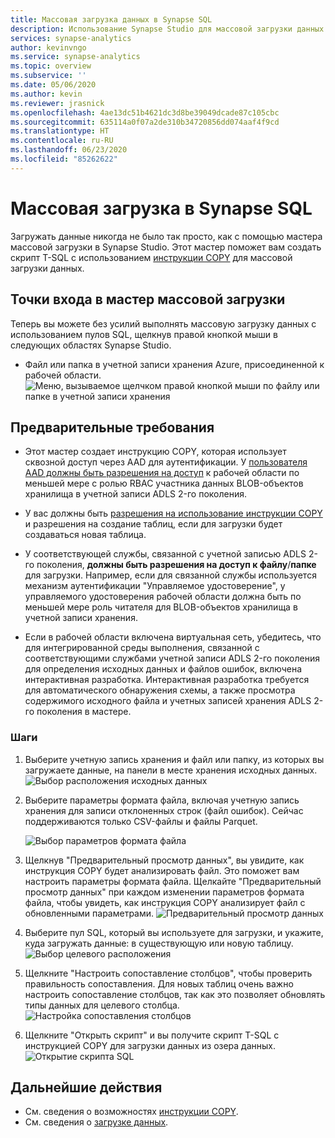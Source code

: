 ```yaml
---
title: Массовая загрузка данных в Synapse SQL
description: Использование Synapse Studio для массовой загрузки данных в Synapse SQL
services: synapse-analytics
author: kevinvngo
ms.service: synapse-analytics
ms.topic: overview
ms.subservice: ''
ms.date: 05/06/2020
ms.author: kevin
ms.reviewer: jrasnick
ms.openlocfilehash: 4ae13dc51b4621dc3d8be39049dcade87c105cbc
ms.sourcegitcommit: 635114a0f07a2de310b34720856dd074aaf4f9cd
ms.translationtype: HT
ms.contentlocale: ru-RU
ms.lasthandoff: 06/23/2020
ms.locfileid: "85262622"
---
```

# <a name="bulk-loading-with-synapse-sql"></a>Массовая загрузка в Synapse SQL

Загружать данные никогда не было так просто, как с помощью мастера массовой загрузки в Synapse Studio. Этот мастер поможет вам создать скрипт T-SQL с использованием [инструкции COPY](https://docs.microsoft.com/sql/t-sql/statements/copy-into-transact-sql?view=azure-sqldw-latest) для массовой загрузки данных. 

## <a name="entry-points-to-the-bulk-load-wizard"></a>Точки входа в мастер массовой загрузки

Теперь вы можете без усилий выполнять массовую загрузку данных с использованием пулов SQL, щелкнув правой кнопкой мыши в следующих областях Synapse Studio.

- Файл или папка в учетной записи хранения Azure, присоединенной к рабочей области. ![Меню, вызываемое щелчком правой кнопкой мыши по файлу или папке в учетной записи хранения](./sql/media/bulk-load/bulk-load-entry-point-0.png)

## <a name="prerequisites"></a>Предварительные требования

- Этот мастер создает инструкцию COPY, которая использует сквозной доступ через AAD для аутентификации. У [пользователя AAD должны быть разрешения на доступ](https://docs.microsoft.com/azure/synapse-analytics/sql-data-warehouse/quickstart-bulk-load-copy-tsql-examples#d-azure-active-directory-authentication-aad) к рабочей области по меньшей мере с ролью RBAC участника данных BLOB-объектов хранилища в учетной записи ADLS 2-го поколения.

- У вас должны быть [разрешения на использование инструкции COPY](https://docs.microsoft.com/sql/t-sql/statements/copy-into-transact-sql?view=azure-sqldw-latest#permissions) и разрешения на создание таблиц, если для загрузки будет создаваться новая таблица.

- У соответствующей службы, связанной с учетной записью ADLS 2-го поколения, **должны быть разрешения на доступ к файлу**/**папке** для загрузки. Например, если для связанной службы используется механизм аутентификации "Управляемое удостоверение", у управляемого удостоверения рабочей области должна быть по меньшей мере роль читателя для BLOB-объектов хранилища в учетной записи хранения.

- Если в рабочей области включена виртуальная сеть, убедитесь, что для интегрированной среды выполнения, связанной с соответствующими службами учетной записи ADLS 2-го поколения для определения исходных данных и файлов ошибок, включена интерактивная разработка. Интерактивная разработка требуется для автоматического обнаружения схемы, а также просмотра содержимого исходного файла и учетных записей хранения ADLS 2-го поколения в мастере.

### <a name="steps"></a>Шаги

1. Выберите учетную запись хранения и файл или папку, из которых вы загружаете данные, на панели в месте хранения исходных данных. ![Выбор расположения исходных данных](./sql/media/bulk-load/bulk-load-source-location.png)

2. Выберите параметры формата файла, включая учетную запись хранения для записи отклоненных строк (файл ошибок). Сейчас поддерживаются только CSV-файлы и файлы Parquet.

    ![Выбор параметров формата файла](./sql/media/bulk-load/bulk-load-file-format-settings.png)

3. Щелкнув "Предварительный просмотр данных", вы увидите, как инструкция COPY будет анализировать файл. Это поможет вам настроить параметры формата файла. Щелкайте "Предварительный просмотр данных" при каждом изменении параметров формата файла, чтобы увидеть, как инструкция COPY анализирует файл с обновленными параметрами. ![Предварительный просмотр данных](./sql/media/bulk-load/bulk-load-file-format-settings-preview-data.png) 

4. Выберите пул SQL, который вы используете для загрузки, и укажите, куда загружать данные: в существующую или новую таблицу. ![Выбор целевого расположения](./sql/media/bulk-load/bulk-load-target-location.png)

5. Щелкните "Настроить сопоставление столбцов", чтобы проверить правильность сопоставления. Для новых таблиц очень важно настроить сопоставление столбцов, так как это позволяет обновлять типы данных для целевого столбца. ![Настройка сопоставления столбцов](./sql/media/bulk-load/bulk-load-target-location-column-mapping.png)

6. Щелкните "Открыть скрипт" и вы получите скрипт T-SQL с инструкцией COPY для загрузки данных из озера данных. ![Открытие скрипта SQL](./sql/media/bulk-load/bulk-load-target-final-script.png)

## <a name="next-steps"></a>Дальнейшие действия

- См. сведения о возможностях [инструкции COPY](https://docs.microsoft.com/sql/t-sql/statements/copy-into-transact-sql?view=azure-sqldw-latest#syntax).
- См. сведения о [загрузке данных](https://docs.microsoft.com/azure/synapse-analytics/sql-data-warehouse/design-elt-data-loading#what-is-elt).

